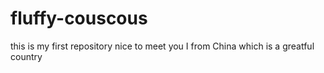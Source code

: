 # fluffy-couscous
this is my first repository
nice to meet you
I from China which is a greatful country
